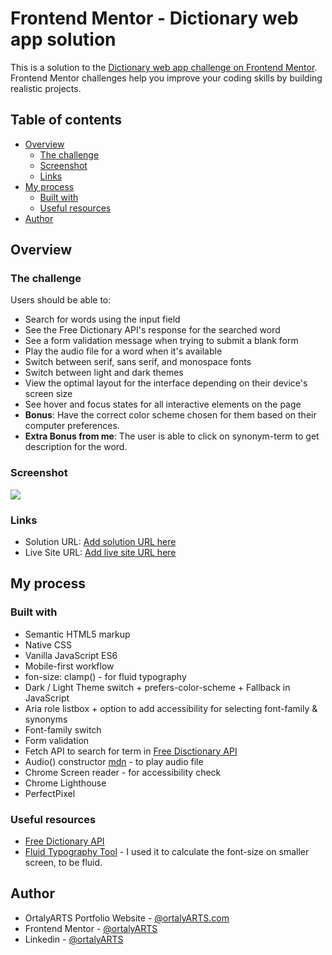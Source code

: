 # Frontend Mentor - Dictionary web app solution

This is a solution to the [Dictionary web app challenge on Frontend Mentor](https://www.frontendmentor.io/challenges/dictionary-web-app-h5wwnyuKFL). Frontend Mentor challenges help you improve your coding skills by building realistic projects. 

## Table of contents

- [Overview](#overview)
  - [The challenge](#the-challenge)
  - [Screenshot](#screenshot)
  - [Links](#links)
- [My process](#my-process)
  - [Built with](#built-with)
  - [Useful resources](#useful-resources)
- [Author](#author)

## Overview

### The challenge

Users should be able to:

- Search for words using the input field
- See the Free Dictionary API's response for the searched word
- See a form validation message when trying to submit a blank form
- Play the audio file for a word when it's available
- Switch between serif, sans serif, and monospace fonts
- Switch between light and dark themes
- View the optimal layout for the interface depending on their device's screen size
- See hover and focus states for all interactive elements on the page
- **Bonus**: Have the correct color scheme chosen for them based on their computer preferences.
- **Extra Bonus from me**: The user is able to click on synonym-term to get description for the word.

### Screenshot

![](./screenshot.png)

### Links

- Solution URL: [Add solution URL here](https://your-solution-url.com)
- Live Site URL: [Add live site URL here](https://your-live-site-url.com)

## My process

### Built with

- Semantic HTML5 markup
- Native CSS
- Vanilla JavaScript ES6
- Mobile-first workflow
- fon-size: clamp() - for fluid typography
- Dark / Light Theme switch + prefers-color-scheme + Fallback in JavaScript 
- Aria role listbox + option to add accessibility for selecting font-family & synonyms
- Font-family switch
- Form validation
- Fetch API to search for term in [Free Disctionary API](https://dictionaryapi.dev/)
- Audio() constructor [mdn](https://developer.mozilla.org/en-US/docs/Web/API/HTMLAudioElement/Audio) - to play audio file
- Chrome Screen reader - for accessibility check
- Chrome Lighthouse
- PerfectPixel
 
### Useful resources

- [Free Dictionary API](https://dictionaryapi.dev/)
- [Fluid Typography Tool](https://fluidtypography.com/#app-get-started) - I used it to calculate the font-size on smaller screen, to be fluid.
## Author

- OrtalyARTS Portfolio Website - [@ortalyARTS.com](https://ortaly.com/)
- Frontend Mentor - [@ortalyARTS](https://www.frontendmentor.io/profile/ortalyARTS)
- Linkedin - [@ortalyARTS](www.linkedin.com/in/ortalyarts) 

